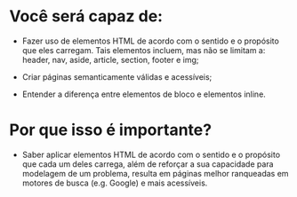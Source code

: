 # Você será capaz de:


* Fazer uso de elementos HTML de acordo com o sentido e o propósito que eles carregam. Tais elementos incluem, mas não se limitam a: header, nav, aside, article, section, footer e img;

* Criar páginas semanticamente válidas e acessíveis;

* Entender a diferença entre elementos de bloco e elementos inline.

# Por que isso é importante?

* Saber aplicar elementos HTML de acordo com o sentido e o propósito que cada um deles carrega, além de reforçar a sua capacidade para modelagem de um problema, resulta em páginas melhor ranqueadas em motores de busca (e.g. Google) e mais acessíveis.